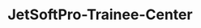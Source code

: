 # JetSoftPro-Trainee-Center

<img src="https://ua.depositphotos.com/248172682/stock-illustration-flat-banner-girl-with-book.html" alt="">
